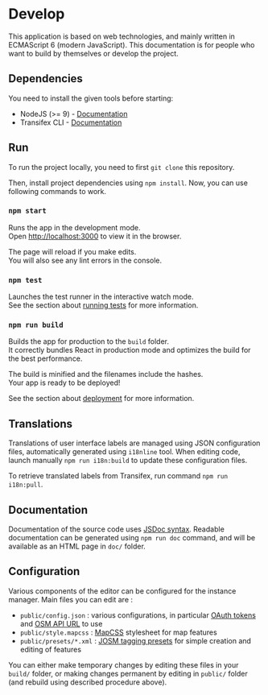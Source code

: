 # Develop

This application is based on web technologies, and mainly written in ECMAScript 6 (modern JavaScript). This documentation is for people who want to build by themselves or develop the project.


## Dependencies

You need to install the given tools before starting:
* NodeJS (>= 9) - [Documentation](https://nodejs.org/en/download/)
* Transifex CLI - [Documentation](https://docs.transifex.com/client/installing-the-client)


## Run

To run the project locally, you need to first `git clone` this repository.

Then, install project dependencies using `npm install`. Now, you can use following commands to work.

### `npm start`

Runs the app in the development mode.<br>
Open [http://localhost:3000](http://localhost:3000) to view it in the browser.

The page will reload if you make edits.<br>
You will also see any lint errors in the console.

### `npm test`

Launches the test runner in the interactive watch mode.<br>
See the section about [running tests](https://facebook.github.io/create-react-app/docs/running-tests) for more information.

### `npm run build`

Builds the app for production to the `build` folder.<br>
It correctly bundles React in production mode and optimizes the build for the best performance.

The build is minified and the filenames include the hashes.<br>
Your app is ready to be deployed!

See the section about [deployment](https://facebook.github.io/create-react-app/docs/deployment) for more information.


## Translations

Translations of user interface labels are managed using JSON configuration files, automatically generated using `i18nline` tool. When editing code, launch manually `npm run i18n:build` to update these configuration files.

To retrieve translated labels from Transifex, run command `npm run i18n:pull`.


## Documentation

Documentation of the source code uses [JSDoc syntax](http://usejsdoc.org/). Readable documentation can be generated using `npm run doc` command, and will be available as an HTML page in `doc/` folder.


## Configuration

Various components of the editor can be configured for the instance manager. Main files you can edit are :

* `public/config.json` : various configurations, in particular [OAuth tokens](https://wiki.openstreetmap.org/wiki/Oauth) and [OSM API URL](https://wiki.openstreetmap.org/wiki/API_v0.6#URL_.2B_authentication) to use
* `public/style.mapcss` : [MapCSS](https://wiki.openstreetmap.org/wiki/MapCSS) stylesheet for map features
* `public/presets/*.xml` : [JOSM tagging presets](https://josm.openstreetmap.de/wiki/TaggingPresets) for simple creation and editing of features

You can either make temporary changes by editing these files in your `build/` folder, or making changes permanent by editing in `public/` folder (and rebuild using described procedure above).
